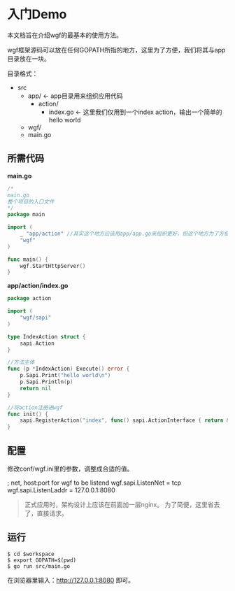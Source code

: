 # 入门Demo

本文档旨在介绍wgf的最基本的使用方法。

wgf框架源码可以放在任何GOPATH所指的地方，这里为了方便，我们将其与app目录放在一块。

目录格式：

* src
	* app/ <- app目录用来组织应用代码
		* action/
			* index.go <- 这里我们仅用到一个index action，输出一个简单的hello world
	* wgf/
	* main.go

## 所需代码

**main.go**

```go
/*
main.go
整个项目的入口文件
*/
package main

import (
	_ "app/action" //其实这个地方应该用app/app.go来组织更好，但这个地方为了方便，简化了。
	"wgf"
)

func main() {
	wgf.StartHttpServer()
}
```

**app/action/index.go**
```go
package action

import (
	"wgf/sapi"
)

type IndexAction struct {
	sapi.Action
}

//方法主体
func (p *IndexAction) Execute() error {
	p.Sapi.Print("hello world\n")
	p.Sapi.Println(p)
	return nil
}

//将action注册进wgf
func init() {
	sapi.RegisterAction("index", func() sapi.ActionInterface { return &IndexAction{} })
}
```

## 配置

修改conf/wgf.ini里的参数，调整成合适的值。

; net, host:port for wgf to be listend
wgf.sapi.ListenNet = tcp
wgf.sapi.ListenLaddr = 127.0.0.1:8080

> 正式应用时，架构设计上应该在前面加一层nginx。
> 为了简便，这里省去了，直接请求。

## 运行

```
$ cd $workspace
$ export GOPATH=$(pwd)
$ go run src/main.go
```

在浏览器里输入：http://127.0.0.1:8080 即可。
